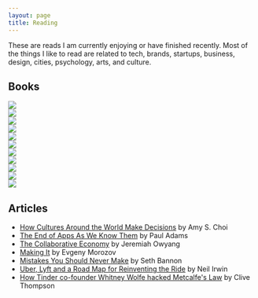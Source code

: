 ```yaml
---
layout: page
title: Reading 
---
```

These are reads I am currently enjoying or have finished recently. Most of the things I like to read are related to tech, brands, startups, business, design, cities, psychology, arts, and culture.


## Books
<div id="BookCovers" class="one-time">
	<div><a href="http://www.goodreads.com/book/show/16158498-give-and-take" target="_blank"><img src="/assets/books/give-and-take.JPG" class="fade" /></a></div>
	<div><a href="http://www.goodreads.com/book/show/18490568-age-of-ambition" target="_blank"><img src="/assets/books/age-of-ambition.jpg" class="fade" /></a></div>
	<div><a href="http://www.goodreads.com/book/show/12609433-the-power-of-habit" target="_blank"><img src="/assets/books/power-of-habit.jpg" class="fade" /></a></div>
	<div><a href="http://www.goodreads.com/book/show/16071764-lean-in" target="_blank"><img src="/assets/books/lean-in.jpg" class="fade" /></a></div>
	<div><a href="http://www.goodreads.com/book/show/8520610-quiet" target="_blank"><img src="/assets/books/quiet.jpg" class="fade" /></a></div>
	<div><a href="http://www.goodreads.com/book/show/10127019-the-lean-startup" target="_blank"><img src="/assets/books/lean-startup.jpeg" class="fade" /></a></div>
	<div><a href="http://www.goodreads.com/book/show/6732019-rework" target="_blank"><img src="/assets/books/rework.png" class="fade" /></a></div>
	<div><a href="http://www.goodreads.com/book/show/3892688-the-well-grounded-rubyist" target="_blank"><img src="/assets/books/well-grounded-rubyist.jpg" class="fade" /></a></div>
	<div><a href="http://www.goodreads.com/book/show/7805.Pale_Fire" target="_blank"><img src="/assets/books/pale-fire.jpg" class="fade" /></a></div>
	<div><a href="http://www.goodreads.com/book/show/13260184-the-4-disciplines-of-execution" target="_blank"><img src="/assets/books/4-disciplines-of-execution.jpg" class="fade" /></a></div>
	<div><a href="http://www.goodreads.com/book/show/8576838-the-win-without-pitching-manifesto" target="_blank"><img src="/assets/books/win-without-pitching.jpg" class="fade" /></a></div>
</div>

## Articles 
* <a href="http://ideas.ted.com/2014/10/21/how-cultures-around-the-world-make-decisions/" target="_blank">How Cultures Around the World Make Decisions</a> by Amy S. Choi
* <a href="http://blog.intercom.io/the-end-of-apps-as-we-know-them/" target="_blank">The End of Apps As We Know Them</a> by Paul Adams
* <a href="http://www.slideshare.net/Altimeter/the-collaborative-economy" target="_blank">The Collaborative Economy</a> by Jeremiah Owyang
* <a href="http://www.newyorker.com/magazine/2014/01/13/making-it-2" target="_blank">Making It</a> by Evgeny Morozov
* <a href="http://sethbannon.com/mistakes-you-should-never-make" target="_blank">Mistakes You Should Never Make</a> by Seth Bannon
* <a href="http://www.nytimes.com/2014/07/12/upshot/uber-lyft-and-a-road-map-for-reinventing-the-ride.html?smid=tw-nytimes&_r=0" target="_blank">Uber, Lyft and a Road Map for Reinventing the Ride</a> by Neil Irwin
* <a href="https://medium.com/message/how-tinder-co-founder-whitney-wolfe-hacked-metcalfes-law-f607dddbde66" target="_blank">How Tinder co-founder Whitney Wolfe hacked Metcalfe's Law</a> by Clive Thompson




